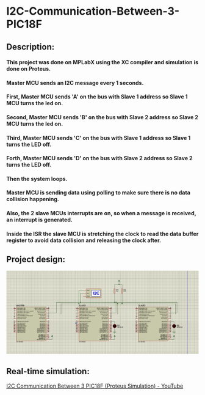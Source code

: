 # I2C-Communication-Between-3-PIC18F
## Description:
#### This project was done on MPLabX using the XC compiler and simulation is done on Proteus.

#### Master MCU sends an I2C message every 1 seconds.

#### First, Master MCU sends 'A' on the bus with Slave 1 address so Slave 1 MCU turns the led on.
#### Second, Master MCU sends 'B' on the bus with Slave 2 address so Slave 2 MCU turns the led on.
#### Third, Master MCU sends 'C' on the bus with Slave 1 address so Slave 1 turns the LED off.
#### Forth, Master MCU sends 'D' on the bus with Slave 2 address so Slave 2 turns the LED off.
#### Then the system loops.

#### Master MCU is sending data using polling to make sure there is no data collision happening.
#### Also, the 2 slave MCUs interrupts are on, so when a message is received, an interrupt is generated.
#### Inside the ISR the slave MCU is stretching the clock to read the data buffer register to avoid data collision and releasing the clock after.
## Project design:
![Project design](https://github.com/Piistachyoo/I2C-Communication-Between-3-PIC18F/blob/main/Project%20design%20screenshot.png?raw=true)

## Real-time simulation:
[I2C Communication Between 3 PIC18F (Proteus Simulation) - YouTube](https://www.youtube.com/watch?v=jmDqVv1Oj8w)